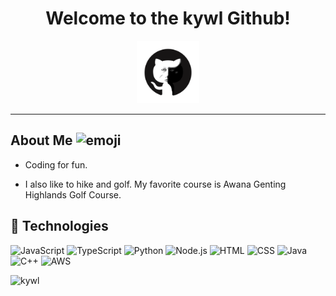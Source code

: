 <h1 align="center">Welcome to the kywl Github!</h1>

<p align="center">
  <img src="ghthumbnail.png" width="100" height="100">
</p>


----------------------------------------------------------------------------------------------------------


<h2> About Me <img src="https://cdn.discordapp.com/emojis/1012148598969995336.webp?size=240&quality=lossless" width="50" alt="emoji"></h2>

- Coding for fun.

- I also like to hike and golf. My favorite course is Awana Genting Highlands Golf Course.




<h2 align="">💾 Technologies</h2>

![JavaScript](https://img.shields.io/badge/-JavaScript-F7DF1E?style=flat-square&logo=javascript&logoColor=black)
![TypeScript](https://shields.io/badge/TypeScript-3178C6?logo=TypeScript&logoColor=FFF&style=flat-square)
![Python](https://img.shields.io/badge/python-3670A0?style=flat&logo=python&logoColor=ffdd54)
![Node.js](https://img.shields.io/badge/-Node.js-339933?style=flat-square&logo=node.js&logoColor=white)
![HTML](https://img.shields.io/badge/-HTML-E34F26?style=flat-square&logo=html5&logoColor=white)
![CSS](https://img.shields.io/badge/-CSS-1572B6?style=flat-square&logo=css3&logoColor=white)
![Java](https://img.shields.io/badge/-Java-F89820?style=flat-square&logo=java&logoColor=white)
![C++](https://img.shields.io/badge/-C++-00599C?style=flat-square&logo=c%2B%2B&logoColor=white)
![AWS](https://img.shields.io/badge/-AWS-232F3E?style=flat-square&logo=amazon-aws&logoColor=white)

<img src="https://komarev.com/ghpvc/?username=kywl&label=Profile%20views&color=97a3d3&style=flat-square" alt="kywl" />


<!--
**kywl/kywl** is a ✨ _special_ ✨ repository because its `README.md` (this file) appears on your GitHub profile.

Here are some ideas to get you started:

- 🔭 I’m currently working on ...
- 🌱 I’m currently learning ...
- 👯 I’m looking to collaborate on ...
- 🤔 I’m looking for help with ...
- 💬 Ask me about ...
- 📫 How to reach me: ...
- 😄 Pronouns: ...
- ⚡ Fun fact: ...
-->

